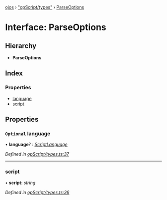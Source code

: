[ojos](../README.md) › ["opScript/types"](../modules/_opscript_types_.md) › [ParseOptions](_opscript_types_.parseoptions.md)

# Interface: ParseOptions

## Hierarchy

* **ParseOptions**

## Index

### Properties

* [language](_opscript_types_.parseoptions.md#optional-language)
* [script](_opscript_types_.parseoptions.md#script)

## Properties

### `Optional` language

• **language**? : *[ScriptLanguage](../modules/_opscript_types_.md#scriptlanguage)*

*Defined in [opScript/types.ts:37](https://github.com/cancerberoSgx/mirada/blob/3544b58/ojos/src/opScript/types.ts#L37)*

___

###  script

• **script**: *string*

*Defined in [opScript/types.ts:36](https://github.com/cancerberoSgx/mirada/blob/3544b58/ojos/src/opScript/types.ts#L36)*
